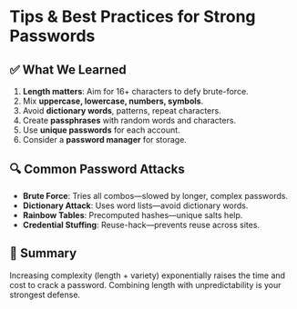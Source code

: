 # Tips & Best Practices for Strong Passwords

## ✅ What We Learned
1. **Length matters**: Aim for 16+ characters to defy brute-force.
2. Mix **uppercase, lowercase, numbers, symbols**.
3. Avoid **dictionary words**, patterns, repeat characters.
4. Create **passphrases** with random words and characters.
5. Use **unique passwords** for each account.
6. Consider a **password manager** for storage.

## 🔍 Common Password Attacks
- **Brute Force**: Tries all combos—slowed by longer, complex passwords.
- **Dictionary Attack**: Uses word lists—avoid dictionary words.
- **Rainbow Tables**: Precomputed hashes—unique salts help.
- **Credential Stuffing**: Reuse-hack—prevents reuse across sites.

## 🔐 Summary
Increasing complexity (length + variety) exponentially raises the time and cost to crack a password. Combining length with unpredictability is your strongest defense.
